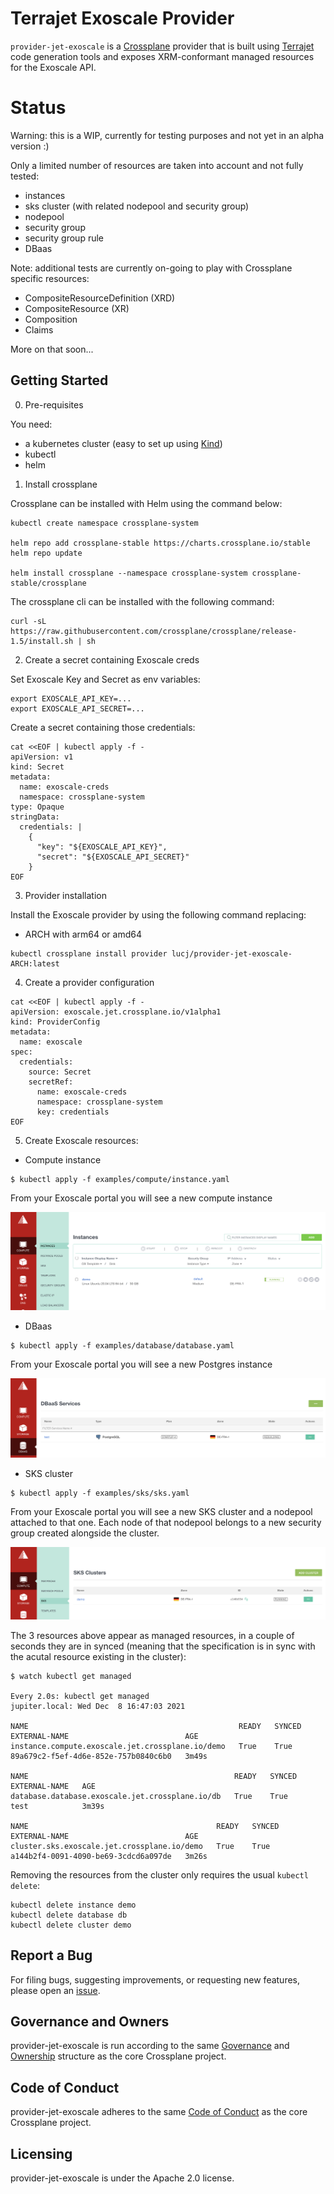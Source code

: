 # Terrajet Exoscale Provider

`provider-jet-exoscale` is a [Crossplane](https://crossplane.io/) provider that
is built using [Terrajet](https://github.com/crossplane-contrib/terrajet) code
generation tools and exposes XRM-conformant managed resources for the Exoscale API.

# Status

Warning: this is a WIP, currently for testing purposes and not yet in an alpha version :)

Only a limited number of resources are taken into account and not fully tested:
- instances
- sks cluster (with related nodepool and security group)
- nodepool
- security group
- security group rule
- DBaas

Note: additional tests are currently on-going to play with Crossplane specific resources:
- CompositeResourceDefinition (XRD)
- CompositeResource (XR)
- Composition
- Claims

More on that soon...

## Getting Started

0. Pre-requisites

You need:
- a kubernetes cluster (easy to set up using [Kind](https://kind.sigs.k8s.io/docs/user/quick-start/))
- kubectl
- helm

1. Install crossplane

Crossplane can be installed with Helm using the command below:

```
kubectl create namespace crossplane-system

helm repo add crossplane-stable https://charts.crossplane.io/stable
helm repo update

helm install crossplane --namespace crossplane-system crossplane-stable/crossplane
```

The crossplane cli can be installed with the following command:

```
curl -sL https://raw.githubusercontent.com/crossplane/crossplane/release-1.5/install.sh | sh
```

2. Create a secret containing Exoscale creds

Set Exoscale Key and Secret as env variables:

```
export EXOSCALE_API_KEY=...
export EXOSCALE_API_SECRET=...
```

Create a secret containing those credentials:

```
cat <<EOF | kubectl apply -f -
apiVersion: v1
kind: Secret
metadata:
  name: exoscale-creds
  namespace: crossplane-system
type: Opaque
stringData:
  credentials: |
    {
      "key": "${EXOSCALE_API_KEY}",
      "secret": "${EXOSCALE_API_SECRET}"
    }
EOF
```

3. Provider installation

Install the Exoscale provider by using the following command replacing:
- ARCH with arm64 or amd64

```
kubectl crossplane install provider lucj/provider-jet-exoscale-ARCH:latest
```

4. Create a provider configuration

```
cat <<EOF | kubectl apply -f -
apiVersion: exoscale.jet.crossplane.io/v1alpha1
kind: ProviderConfig
metadata:
  name: exoscale
spec:
  credentials:
    source: Secret
    secretRef:
      name: exoscale-creds
      namespace: crossplane-system
      key: credentials
EOF
```

5. Create Exoscale resources:

- Compute instance

```
$ kubectl apply -f examples/compute/instance.yaml
```

From your Exoscale portal you will see a new compute instance

![portal](./picts/exoscale_compute_instance.png)

- DBaas

```
$ kubectl apply -f examples/database/database.yaml
```

From your Exoscale portal you will see a new Postgres instance

![portal](./picts/exoscale_database.png)

- SKS cluster

```
$ kubectl apply -f examples/sks/sks.yaml
```

From your Exoscale portal you will see a new SKS cluster and a nodepool attached to that one.
Each node of that nodepool belongs to a new security group created alongside the cluster.

![portal](./picts/exoscale_sks_cluster.png)

The 3 resources above appear as managed resources, in a couple of seconds they are in synced (meaning
that the specification is in sync with the acutal resource existing in the cluster):

```
$ watch kubectl get managed 

Every 2.0s: kubectl get managed                                                                                                                     jupiter.local: Wed Dec  8 16:47:03 2021

NAME                                               READY   SYNCED   EXTERNAL-NAME                          AGE
instance.compute.exoscale.jet.crossplane.io/demo   True    True     89a679c2-f5ef-4d6e-852e-757b0840c6b0   3m49s

NAME                                              READY   SYNCED   EXTERNAL-NAME   AGE
database.database.exoscale.jet.crossplane.io/db   True    True     test            3m39s

NAME                                          READY   SYNCED   EXTERNAL-NAME                          AGE
cluster.sks.exoscale.jet.crossplane.io/demo   True    True     a144b2f4-0091-4090-be69-3cdcd6a097de   3m26s
```

Removing the resources from the cluster only requires the usual `kubectl delete`:

```
kubectl delete instance demo
kubectl delete database db
kubectl delete cluster demo
```

## Report a Bug

For filing bugs, suggesting improvements, or requesting new features, please
open an [issue](https://github.com/lucj/provider-jet-exoscale/issues).

## Governance and Owners

provider-jet-exoscale is run according to the same
[Governance](https://github.com/crossplane/crossplane/blob/master/GOVERNANCE.md)
and [Ownership](https://github.com/crossplane/crossplane/blob/master/OWNERS.md)
structure as the core Crossplane project.

## Code of Conduct

provider-jet-exoscale adheres to the same [Code of
Conduct](https://github.com/crossplane/crossplane/blob/master/CODE_OF_CONDUCT.md)
as the core Crossplane project.

## Licensing

provider-jet-exoscale is under the Apache 2.0 license.
